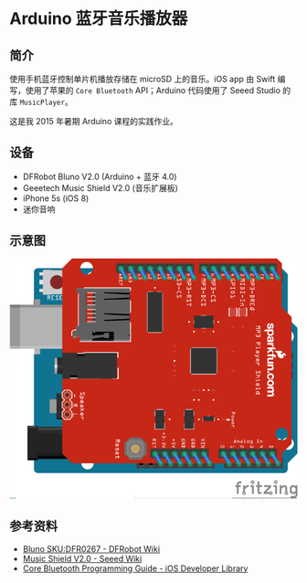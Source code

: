 # Arduino 蓝牙音乐播放器

## 简介

使用手机蓝牙控制单片机播放存储在 microSD 上的音乐。iOS app 由 Swift 编写，使用了苹果的 `Core Bluetooth` API；Arduino 代码使用了 Seeed Studio 的库 `MusicPlayer`。

这是我 2015 年暑期 Arduino 课程的实践作业。

## 设备

* DFRobot Bluno V2.0 (Arduino + 蓝牙 4.0)
* Geeetech Music Shield V2.0 (音乐扩展板)
* iPhone 5s (iOS 8)
* 迷你音响

## 示意图

![Sketch](./sketch.png)

## 参考资料

* [Bluno SKU:DFR0267 - DFRobot Wiki](http://www.dfrobot.com/wiki/index.php/Bluno_SKU:DFR0267)
* [Music Shield V2.0 - Seeed Wiki](http://www.seeedstudio.com/wiki/index.php?title=Music_Shield_V2.0&uselang=en)
* [Core Bluetooth Programming Guide - iOS Developer Library](https://developer.apple.com/library/ios/documentation/NetworkingInternetWeb/Conceptual/CoreBluetooth_concepts/AboutCoreBluetooth/Introduction.html)
